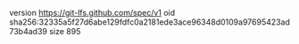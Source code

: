 version https://git-lfs.github.com/spec/v1
oid sha256:32335a5f27d6abe129fdfc0a2181ede3ace96348d0109a97695423ad73b4ad39
size 895
